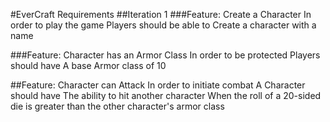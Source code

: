#EverCraft Requirements
##Iteration 1
###Feature: Create a Character
In order to play the game
Players should be able to
Create a character with a name

###Feature: Character has an Armor Class
In order to be protected
Players should have
A base Armor class of 10

##Feature: Character can Attack
In order to initiate combat
A Character should have
The ability to hit another character
When the roll of a 20-sided die is greater than the other character's armor class
